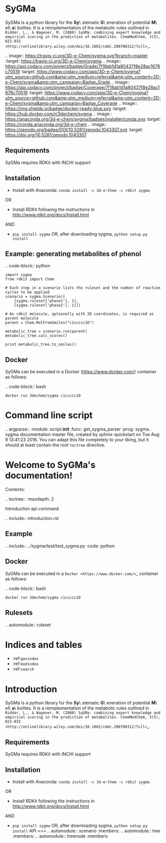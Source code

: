 SyGMa
=====
SyGMa is a python library for the **Sy**\ stematic **G**\ eneration of potential **M**\ et\ **a**\ bolites.
It is a reimplementation of the metabolic rules outlined in
`Ridder, L., & Wagener, M. (2008)
SyGMa: combining expert knowledge and empirical scoring in the prediction of metabolites.
ChemMedChem, 3(5), 821-832
<http://onlinelibrary.wiley.com/doi/10.1002/cmdc.200700312/full>`_.

.. image:: https://travis-ci.org/3D-e-Chem/sygma.svg?branch=master
    :target: https://travis-ci.org/3D-e-Chem/sygma
.. image:: https://api.codacy.com/project/badge/Grade/7f18ab1d1a80437f8e28ac1676c70519
    :target: https://www.codacy.com/app/3D-e-Chem/sygma?utm_source=github.com&amp;utm_medium=referral&amp;utm_content=3D-e-Chem/sygma&amp;utm_campaign=Badge_Grade
.. image:: https://api.codacy.com/project/badge/Coverage/7f18ab1d1a80437f8e28ac1676c70519
    :target: https://www.codacy.com/app/3D-e-Chem/sygma?utm_source=github.com&amp;utm_medium=referral&amp;utm_content=3D-e-Chem/sygma&amp;utm_campaign=Badge_Coverage
.. image:: https://img.shields.io/badge/docker-ready-blue.svg
    :target: https://hub.docker.com/r/3dechem/sygma
.. image:: https://anaconda.org/3d-e-chem/sygma/badges/installer/conda.svg
    :target: https://conda.anaconda.org/3d-e-chem
.. image:: https://zenodo.org/badge/DOI/10.5281/zenodo.1043307.svg
   :target: https://doi.org/10.5281/zenodo.1043307

Requirements
------------
SyGMa requires RDKit with INCHI support

Installation
------------
* Install with Anaconda: ``conda install -c 3d-e-Chem -c rdkit sygma``

OR

* Install RDKit following the instructions in http://www.rdkit.org/docs/Install.html

AND

* ``pip install sygma`` OR, after downloading sygma, ``python setup.py install``

Example: generating metabolites of phenol
-----------------------------------------
.. code-block:: python

    import sygma
    from rdkit import Chem

    # Each step in a scenario lists the ruleset and the number of reaction cycles to be applied
    scenario = sygma.Scenario([
        [sygma.ruleset['phase1'], 1],
        [sygma.ruleset['phase2'], 1]])

    # An rdkit molecule, optionally with 2D coordinates, is required as parent molecule
    parent = Chem.MolFromSmiles("c1ccccc1O")

    metabolic_tree = scenario.run(parent)
    metabolic_tree.calc_scores()

    print metabolic_tree.to_smiles()


Docker
------
SyGMa can be executed in a Docker (https://www.docker.com/) container as follows:

.. code-block:: bash

    docker run 3dechem/sygma c1ccccc1O
Command line script
===================
.. argparse::
    :module: script.__init__
    :func: get_sygma_parser
    :prog: sygma.. sygma documentation master file, created by
   sphinx-quickstart on Tue Aug  9 13:41:23 2016.
   You can adapt this file completely to your liking, but it should at least
   contain the root `toctree` directive.

Welcome to SyGMa's documentation!
=================================

Contents:

.. toctree::
   :maxdepth: 2

   Introduction <self>
   api
   command

.. include:: introduction.rst

Example
-------
.. include:: ../sygma/test/test_sygma.py
    :code: python

Docker
------
SyGMa can be executed in a `Docker <https://www.docker.com/>`_ container as follows:

.. code-block:: bash

    docker run 3dechem/sygma c1ccccc1O

Rulesets
--------
.. automodule:: ruleset

Indices and tables
==================

* :ref:`genindex`
* :ref:`modindex`
* :ref:`search`

Introduction
============
SyGMa is a python library for the **Sy**\ stematic **G**\ eneration of potential **M**\ et\ **a**\ bolites.
It is a reimplementation of the metabolic rules outlined in
`Ridder, L., & Wagener, M. (2008)
SyGMa: combining expert knowledge and empirical scoring in the prediction of metabolites.
ChemMedChem, 3(5), 821-832
<http://onlinelibrary.wiley.com/doi/10.1002/cmdc.200700312/full>`_.

Requirements
------------
SyGMa requires RDKit with INCHI support

Installation
------------
* Install with Anaconda: ``conda install -c 3d-e-Chem -c rdkit sygma``

OR

* Install RDKit following the instructions in http://www.rdkit.org/docs/Install.html

AND

* ``pip install sygma`` OR, after downloading sygma, ``python setup.py install``
API
===
.. automodule:: scenario
    :members:
.. automodule:: tree
    :members:
.. automodule:: treenode
    :members:
